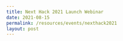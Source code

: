 ```yaml
---
title: Next Hack 2021 Launch Webinar
date: 2021-08-15
permalink: /resources/events/nexthack2021
layout: post
---
```

